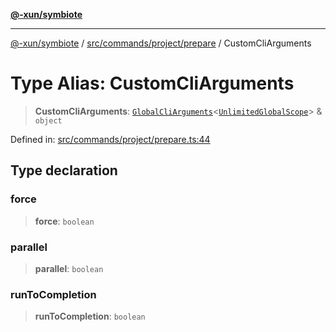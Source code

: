 [**@-xun/symbiote**](../../../../../README.md)

***

[@-xun/symbiote](../../../../../README.md) / [src/commands/project/prepare](../README.md) / CustomCliArguments

# Type Alias: CustomCliArguments

> **CustomCliArguments**: [`GlobalCliArguments`](../../../../configure/type-aliases/GlobalCliArguments.md)\<[`UnlimitedGlobalScope`](../../../../configure/enumerations/UnlimitedGlobalScope.md)\> & `object`

Defined in: [src/commands/project/prepare.ts:44](https://github.com/Xunnamius/symbiote/blob/f5dbcf226533401d9fc449ad30ae068d637c3138/src/commands/project/prepare.ts#L44)

## Type declaration

### force

> **force**: `boolean`

### parallel

> **parallel**: `boolean`

### runToCompletion

> **runToCompletion**: `boolean`
